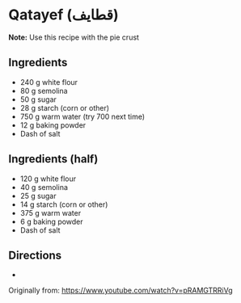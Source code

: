 # Qatayef (قطايف)

**Note:** Use this recipe with the pie crust

## Ingredients
* 240 g white flour
* 80 g semolina
* 50 g sugar
* 28 g starch (corn or other)
* 750 g warm water (try 700 next time)
* 12 g baking powder
* Dash of salt

## Ingredients (half)
* 120 g white flour
* 40 g semolina
* 25 g sugar
* 14 g starch (corn or other)
* 375 g warm water
* 6 g baking powder
* Dash of salt


## Directions
* 


Originally from:
https://www.youtube.com/watch?v=pRAMGTRRiVg
